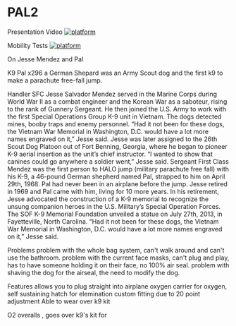 # PAL2

Presentation Video
[![platform](https://img.youtube.com/vi/RTpJfZ2tTmg/0.jpg)](https://www.youtube.com/watch?v=RTpJfZ2tTmg)

Mobility Tests
[![platform](https://img.youtube.com/vi/bfK2nPztpq0/0.jpg)](https://www.youtube.com/watch?v=bfK2nPztpq0)

On Jesse Mendez and Pal

K9
	Pal x296 a German Shepard was an Army Scout dog and the first k9 to make a parachute free-fall jump. 
	

Handler 
 SFC Jesse Salvador Mendez served in the Marine Corps during World War II as a combat engineer and the Korean War as a saboteur, rising to the rank of Gunnery Sergeant. He then joined the U.S. Army to work with the first Special Operations Group K-9 unit in Vietnam. The dogs detected mines, booby traps and enemy personnel.
 “Had it not been for these dogs, the Vietnam War Memorial in Washington, D.C. would have a lot more names engraved on it,” Jesse said.
 Jesse was later assigned to the 26th Scout Dog Platoon out of Fort Benning, Georgia, where he began to pioneer K-9 aerial insertion as the unit’s chief instructor.
“I wanted to show that canines could go anywhere a soldier went,” Jesse said.
Sergeant First Class Mendez was the first person to HALO jump (military parachute free fall) with his K-9, a 46-pound German shepherd named Pal, strapped to him on April 29th, 1968. Pal had never been in an airplane before the jump.
Jesse retired in 1969 and Pal came with him, living for 10 more years. In his retirement, Jesse advocated the construction of a K-9 memorial to recognize the unsung companion heroes in the U.S. Military’s Special Operation Forces. The SOF K-9 Memorial Foundation unveiled a statue on July 27th, 2013, in Fayetteville, North Carolina.
“Had it not been for these dogs, the Vietnam War Memorial in Washington, D.C. would have a lot more names engraved on it,” Jesse said.




Problems
problem with the whole bag system, can't walk around and can't use the bathroom.
problem with the current face masks, can't plug and play, has to have someone holding it on their face, no 100% air seal.
problem with shaving the dog for the airseal, the need to modify the dog.







Features
allows you to plug straight into airplane oxygen 
carrier for oxygen, self sustaining
hatch for elemination 
custom fitting due to 20 point adjustment
Able to wear over k9 kit 




O2 overalls , goes over k9's kit for 